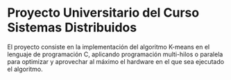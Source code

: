 # Proyecto Universitario del Curso Sistemas Distribuidos 
El proyecto consiste en la implementación del algoritmo K-means en el lenguaje de programación C, aplicando programación multi-hilos o paralela para optimizar y aprovechar al máximo el hardware en el que sea ejecutado el algoritmo.